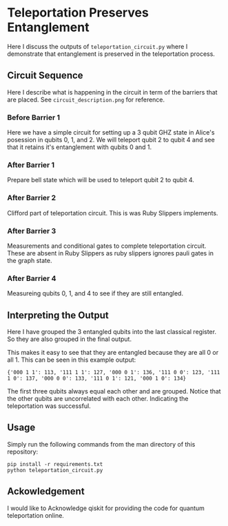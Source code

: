 # Teleportation Preserves Entanglement

Here I discuss the outputs of `teleportation_circuit.py` where I demonstrate that entanglement is preserved in the teleportation process.

## Circuit Sequence
Here I describe what is happening in the circuit in term of the barriers that are placed. See `circuit_description.png` for reference.

### Before Barrier 1
Here we have a simple circuit for setting up a 3 qubit GHZ state in Alice's posession in qubits 0, 1, and 2. We will teleport qubit 2 to qubit 4 and see that it retains it's entanglement with qubits 0 and 1.

### After Barrier 1
Prepare bell state which will be used to teleport qubit 2 to qubit 4.

### After Barrier 2
Clifford part of teleportation circuit. This is was Ruby Slippers implements.

### After Barrier 3
Measurements and conditional gates to complete teleportation circuit.
These are absent in Ruby Slippers as ruby slippers ignores pauli gates in the graph state.

### After Barrier 4
Measureing qubits 0, 1, and 4 to see if they are still entangled.

## Interpreting the Output

Here I have grouped the 3 entangled qubits into the last classical register. So they are also grouped in the final output.

This makes it easy to see that they are entangled because they are all 0 or all 1. This can be seen in this example output:

```
{'000 1 1': 113, '111 1 1': 127, '000 0 1': 136, '111 0 0': 123, '111 1 0': 137, '000 0 0': 133, '111 0 1': 121, '000 1 0': 134}
```

The first three qubits always equal each other and are grouped. Notice that the other qubits are uncorrelated with each other. Indicating the teleportation was successful.

## Usage

Simply  run the following commands from the man directory of this repository:

```
pip install -r requirements.txt
python teleportation_circuit.py
```

## Ackowledgement

I would like to Acknowledge qiskit for providing the code for quantum teleportation online.